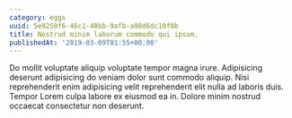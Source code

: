 ```yaml
---
category: eggs
uuid: 5e9250f6-46c1-48bb-9afb-a98d6dc10f8b
title: Nostrud minim laborum commodo qui ipsum.
publishedAt: '2019-03-09T01:55+00:00'
---
```


Do mollit voluptate aliquip voluptate tempor magna irure. Adipisicing deserunt adipisicing do veniam dolor sunt commodo aliquip. Nisi reprehenderit enim adipisicing velit reprehenderit elit nulla ad laboris duis. Tempor Lorem culpa labore ex eiusmod ea in. Dolore minim nostrud occaecat consectetur non deserunt.
